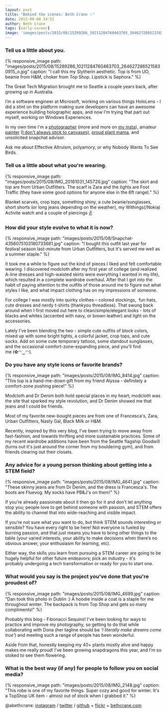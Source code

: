 ```yaml
---
layout: post
title: "Behind the scenes: Beth Crane ✨"
date: 2015-08-08 14:51
author: Beth Crane
tags: [early-career]
image: 'images/posts/2015/08/15289286_10211284760463703_2646272865215830915_o.jpg'
---
```


### Tell us a little about you.

{% responsive_image path: "images/posts/2015/08/15289286_10211284760463703_2646272865215830915_o.jpg" caption: "I call this my Slytherin aesthetic. Top is from UO, beanie from H&M, choker from Top Shop. Lipstick is Sephora." %}

The Great Tech Migration brought me to Seattle a couple years back, after growing up in Australia.

I’m a software engineer at Microsoft, working on various things HoloLens - I did a stint on the platform making sure developers can have an awesome experience building holographic apps, and now I'm trying that part out myself, working on Windows Experiences.

In my own time I'm a [photographer](http://flickr.com/photos/105674507@N06) (more and more on [my insta](https://www.instagram.com/abethcrane/)), amateur [painter](https://www.instagram.com/p/4jjnWdOS4R/) ([I don't always stick to canvases)](https://www.instagram.com/p/BPsvguhDFnm/?taken-by=abethcrane), [proud plant mama](https://www.instagram.com/p/BV7lPsZgtoz/?taken-by=abethcrane), and unsolicited snapchat advisor.

Ask me about Effective Altruism, polyamory, or why Nobody Wants To See Birds.

### Tell us a little about what you're wearing.

{% responsive_image path: "images/posts/2015/08/IMG_20161031_145726.jpg" caption: "The skirt and top are from Urban Outfitters. The scarf is Zara and the tights are Foot Traffic (they have some good options for anyone else in the 6ft range)." %}

Blanket scarves, crop tops, something shiny, a cute beanie/sunglasses, short shorts (or long jeans depending on the weather), my Withings(/Nokia) Activite watch and a couple of piercings [✌](https://emojipedia.org/victory-hand/)

### How did your style evolve to what it is now?

{% responsive_image path: "images/posts/2015/08/Snapchat-4356075103180733681.jpg" caption: "I bought this outfit last year for festival season last-minute from Urban Outfitters, but it's served me well as a summer staple." %}

It took me a while to figure out the kind of pieces I liked and felt comfortable wearing. I discovered modcloth after my first year of college (and realized A-line dresses and high-waisted skirts were everything I wanted in my life),  which resulted in a complete wardrobe overhaul. After that I got into the habit of paying attention to the outfits of those around me to figure out what styles I like, and what impact clothing has on my impressions of someone.

For college I was mostly into quirky clothes – colored stockings,  fun hats, cute dresses and nerdy t-shirts (thankyou threadless). That swung back around when I first moved out here to clean/simple/elegant looks - lots of blacks and whites (accented with navy, or brown leather) and light on the accessories.

Lately I've been blending the two - simple cute outfits of block colors, mixed up with some bright tights, a colorful jacket, crop tops, and cute socks. Add on some cute temporary tattoos, some standout sunglasses, and the occasional comfort-zone-expanding piece, and you'll find me (✿◠‿◠).

### Do you have any style icons or favorite brands?

{% responsive_image path: "images/posts/2015/08/IMG_8414.jpg" caption: "This top is a hand-me-down gift from my friend Alyssa - definitely a comfort-zone pushing piece!" %}

Modcloth and Dr Denim both hold special places in my heart; modcloth was the site that sparked my style revolution, and Dr Denim showed me that jeans and I could be friends.

Most of my favorite new-bought pieces are from one of Francesca's, Zara, Urban Outfitters, Nasty Gal, Black Milk or H&M.

Recently, inspired by this very blog, I've been trying to move away from fast-fashion, and towards thrifting and more sustainable practices. Some of my recent wardrobe additions have been from the Seattle flagship Goodwill (turns out it's just around the corner from my bouldering gym), and from friends clearing out their closets.

### Any advice for a young person thinking about getting into a STEM field?

{% responsive_image path: "images/posts/2015/08/IMG_4641.jpg" caption: "These skinny jeans are from Dr Denim, and the dress is Francesca's. The boots are Fluevog. My socks have PB&J's on them!" %}

If you’re already passionate about it then go for it and don’t let anything stop you; people love to get behind someone with passion, and STEM offers the ability to channel that into wide-reaching and visible impact.

If you’re not sure what you want to do, but think STEM sounds interesting or sensible? You have every right to be here! Not everyone is fueled by burning passion, and that just means you have to bring other things to the table (your varied interests, your ability to make decisions when there’s no obvious answer, your enthusiasm for learning, etc).

Either way, the skills you learn from pursuing a STEM career are going to be hugely helpful for other future endeavors; pick an industry - it's probably undergoing a tech transformation or ready for you to start one.

### What would you say is the project you've done that you're proudest of?

{% responsive_image path: "images/posts/2015/08/IMG_4699.jpg" caption: "Dan took this photo in Dublin :) A hoodie inside a coat is a staple for me throughout winter. The backpack is from Top Shop and gets so many compliments!" %}

Probably this blog - Fibonacci Sequins! I've been looking for ways to practice and improve my photography, so getting to do that while collaborating with Dona (her tagline should be *'I literally make dreams come true'*) and meeting such a range of people has been wonderful.

Aside from that, honestly keeping my 40+ plants mostly alive and happy makes me really proud! I've been growing snapdragons this year, and I'm so stoked to see them flowering.

### What is the best way (if any) for people to follow you on social media?

{% responsive_image path: "images/posts/2015/08/IMG_2148.jpg" caption: "This robe is one of my favorite things. Super cozy and good for winter. It's a TopShop UK item - almost out of stock when I grabbed it." %}

@abethcrane: [instagram](http://instagram.com/abethcrane) / [twitter](http://twitter.com/abethcrane) / [github](http://github.com/abethcrane)
+ [flickr](http://bethcrane.photos) + [bethcrane.com](http://bethcrane.com)

